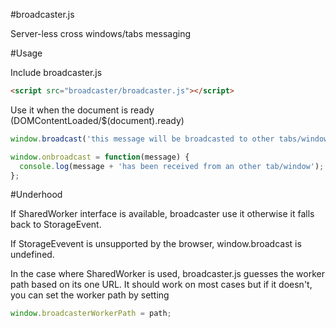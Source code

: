 #broadcaster.js

Server-less cross windows/tabs messaging

#Usage

Include broadcaster.js

```html
<script src="broadcaster/broadcaster.js"></script>
```

Use it when the document is ready (DOMContentLoaded/$(document).ready)

```javascript
window.broadcast('this message will be broadcasted to other tabs/windows');

window.onbroadcast = function(message) {
  console.log(message + 'has been received from an other tab/window');
};
```

#Underhood

If SharedWorker interface is available, broadcaster use it otherwise it falls back to StorageEvent.

If StorageEvevent is unsupported by the browser, window.broadcast is undefined.

In the case where SharedWorker is used, broadcaster.js guesses the worker path based on its one URL. It should work on most cases but if it doesn't, you can set the worker path by setting
```javascript
window.broadcasterWorkerPath = path;
```

